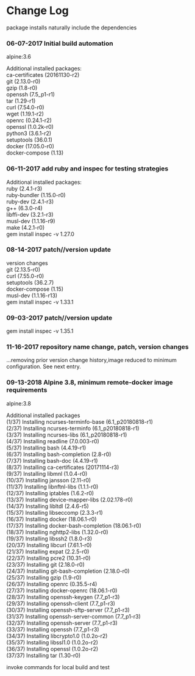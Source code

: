 # Change Log

package installs naturally include the dependencies

### 06-07-2017 Initial build automation

alpine:3.6

Additional installed packages:  
ca-certificates (20161130-r2)  
git (2.13.0-r0)  
gzip (1.8-r0)  
openssh (7.5_p1-r1)  
tar (1.29-r1)  
curl (7.54.0-r0)  
wget (1.19.1-r2)  
openrc (0.24.1-r2)  
openssl (1.0.2k-r0)  
python3 (3.6.1-r2)  
setuptools (36.0.1)  
docker (17.05.0-r0)  
docker-compose (1.13)  

### 06-11-2017 add ruby and inspec for testing strategies

Additional installed packages:  
ruby (2.4.1-r3)  
ruby-bundler (1.15.0-r0)  
ruby-dev (2.4.1-r3)  
g++ (6.3.0-r4)  
libffi-dev (3.2.1-r3)  
musl-dev (1.1.16-r9)  
make (4.2.1-r0)  
gem install inspec -v 1.27.0  


### 08-14-2017 patch//version update

version changes  
git (2.13.5-r0)  
curl (7.55.0-r0)  
setuptools (36.2.7)  
docker-compose (1.15)  
musl-dev (1.1.16-r13)  
gem install inspec -v 1.33.1  

### 09-03-2017 patch//version update

gem install inspec -v 1.35.1  

### 11-16-2017 repository name change, patch, version changes

...removing prior version change history,image reduced to minimum configuration. See next entry.  

### 09-13-2018 Alpine 3.8, minimum remote-docker image requirements

alpine:3.8  

Additional installed packages  
(1/37) Installing ncurses-terminfo-base (6.1_p20180818-r1)  
(2/37) Installing ncurses-terminfo (6.1_p20180818-r1)  
(3/37) Installing ncurses-libs (6.1_p20180818-r1)  
(4/37) Installing readline (7.0.003-r0)  
(5/37) Installing bash (4.4.19-r1)  
(6/37) Installing bash-completion (2.8-r0)  
(7/37) Installing bash-doc (4.4.19-r1)  
(8/37) Installing ca-certificates (20171114-r3)  
(9/37) Installing libmnl (1.0.4-r0)  
(10/37) Installing jansson (2.11-r0)  
(11/37) Installing libnftnl-libs (1.1.1-r0)  
(12/37) Installing iptables (1.6.2-r0)  
(13/37) Installing device-mapper-libs (2.02.178-r0)  
(14/37) Installing libltdl (2.4.6-r5)  
(15/37) Installing libseccomp (2.3.3-r1)  
(16/37) Installing docker (18.06.1-r0)  
(17/37) Installing docker-bash-completion (18.06.1-r0)  
(18/37) Installing nghttp2-libs (1.32.0-r0)  
(19/37) Installing libssh2 (1.8.0-r3)  
(20/37) Installing libcurl (7.61.1-r0)  
(21/37) Installing expat (2.2.5-r0)  
(22/37) Installing pcre2 (10.31-r0)  
(23/37) Installing git (2.18.0-r0)  
(24/37) Installing git-bash-completion (2.18.0-r0)  
(25/37) Installing gzip (1.9-r0)  
(26/37) Installing openrc (0.35.5-r4)   
(27/37) Installing docker-openrc (18.06.1-r0)  
(28/37) Installing openssh-keygen (7.7_p1-r3)  
(29/37) Installing openssh-client (7.7_p1-r3)  
(30/37) Installing openssh-sftp-server (7.7_p1-r3)  
(31/37) Installing openssh-server-common (7.7_p1-r3)  
(32/37) Installing openssh-server (7.7_p1-r3)  
(33/37) Installing openssh (7.7_p1-r3)  
(34/37) Installing libcrypto1.0 (1.0.2o-r2)  
(35/37) Installing libssl1.0 (1.0.2o-r2)  
(36/37) Installing openssl (1.0.2o-r2)  
(37/37) Installing tar (1.30-r0)  

invoke commands for local build and test  
